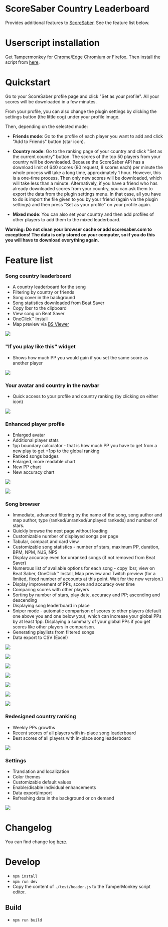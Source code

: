 # ScoreSaber Country Leaderboard
Provides additional features to [ScoreSaber](https://scoresaber.com). See the feature list below.

# Userscript installation
Get Tampermonkey for [Chrome/Edge Chromium](https://chrome.google.com/webstore/detail/tampermonkey/dhdgffkkebhmkfjojejmpbldmpobfkfo) or [Firefox](https://addons.mozilla.org/firefox/addon/tampermonkey/). Then install the script from [here](https://github.com/motzel/ScoreSaberCountryLeaderboard/raw/master/dist/scoresaber-country-leaderboard.user.js).

# Quickstart

Go to your ScoreSaber profile page and click "Set as your profile". All your scores will be downloaded in a few minutes.

From your profile, you can also change the plugin settings by clicking the settings button (the little cog) under your profile image.

Then, depending on the selected mode:

- **Friends mode**: Go to the profile of each player you want to add and click "Add to Friends" button (star icon).

- **Country mode**: Go to the ranking page of your country and click "Set as the current country" button. The scores of the top 50 players from your country will be downloaded. Because the ScoreSaber API has a download limit of 640 scores (80 request, 8 scores each) per minute the whole process will take a long time, approximately 1 hour. However, this is a one-time process. Then only new scores will be downloaded, which will take less than a minute. Alternatively, if you have a friend who has already downloaded scores from your country, you can ask them to export the data from the plugin settings menu. In that case, all you have to do is import the file given to you by your friend (again via the plugin settings) and then press "Set as your profile" on your profile again.

- **Mixed mode**: You can also set your country and then add profiles of other players to add them to the mixed leaderboard.

**Warning: Do not clean your browser cache or add scoresaber.com to exceptions! The data is only stored on your computer, so if you do this you will have to download everything again.**

# Feature list

### Song country leaderboard
- A country leaderboard for the song
- Filtering by country or friends
- Song cover in the background
- Song statistics downloaded from Beat Saver 
- Copy !bsr to the clipboard
- View song on Beat Saver
- OneClick&trade; Install
- Map preview via [BS Viewer](https://skystudioapps.com/bs-viewer/)

![](https://github.com/motzel/ScoreSaberCountryLeaderboard/raw/master/doc/01_song_leaderboard.png)

### "If you play like this" widget
- Shows how much PP you would gain if you set the same score as another player

![](https://github.com/motzel/ScoreSaberCountryLeaderboard/raw/master/doc/02_if_you_play.png)

### Your avatar and country in the navbar
- Quick access to your profile and country ranking (by clicking on either icon)

![](https://github.com/motzel/ScoreSaberCountryLeaderboard/raw/master/doc/03_avatar_in_navbar.png)


### Enhanced player profile
- Enlarged avatar
- Additional player stats
- 1pp boundary calculator - that is how much PP you have to get from a new play to get +1pp to the global ranking
- Ranked songs badges
- Enlarged, more readable chart
- New PP chart
- New accuracy chart
 
![](https://github.com/motzel/ScoreSaberCountryLeaderboard/raw/master/doc/04_enhanced_profile.png)

![](https://github.com/motzel/ScoreSaberCountryLeaderboard/raw/master/doc/05_accuracy_chart.png) 

### Song browser
- Immediate, advanced filtering by the name of the song, song author and map author, type (ranked/unranked/unplayed rankeds) and number of stars.
- Quickly browse the next page without loading
- Customizable number of displayed songs per page
- Tabular, compact and card view
- Customizable song statistics - number of stars, maximum PP, duration, BPM, NPM, NJS, NPS
- Display accuracy even for unranked songs (if not removed from Beat Saver)
- Numerous list of available options for each song - copy !bsr, view on Beat Saber, OneClick&trade; Install, Map preview and Twitch preview (for a limited, fixed number of accounts at this point. Wait for the new version.)
- Display improvement of PPs, score and accuracy over time
- Comparing scores with other players
- Sorting by number of stars, play date, accuracy and PP; ascending and descending
- Displaying song leaderboard in place
- Sniper mode - automatic comparison of scores to other players (default one above you and one below you), which can increase your global PPs by at least 1pp. Displaying a summary of your global PPs if you get scores like other players in comparison.
- Generating playlists from filtered songs
- Data export to CSV (Excel)


![](https://github.com/motzel/ScoreSaberCountryLeaderboard/raw/master/doc/06_adv_filtering_1.png)

![](https://github.com/motzel/ScoreSaberCountryLeaderboard/raw/master/doc/06_adv_filtering_2.png)

![](https://github.com/motzel/ScoreSaberCountryLeaderboard/raw/master/doc/06_adv_filtering_3.png)

![](https://github.com/motzel/ScoreSaberCountryLeaderboard/raw/master/doc/07_sorting.png)

![](https://github.com/motzel/ScoreSaberCountryLeaderboard/raw/master/doc/08_metrics.png)

![](https://github.com/motzel/ScoreSaberCountryLeaderboard/raw/master/doc/09_types.png)

![](https://github.com/motzel/ScoreSaberCountryLeaderboard/raw/master/doc/10_in_place_leaderboard.png)

### Redesigned country ranking
- Weekly PPs growths
- Recent scores of all players with in-place song leaderboard
- Best scores of all players with in-place song leaderboard

![](https://github.com/motzel/ScoreSaberCountryLeaderboard/raw/master/doc/11_country_ranking.png)

### Settings
- Translation and localization
- Color themes
- Customizable default values
- Enable/disable individual enhancements
- Data export/import
- Refreshing data in the background or on demand

![](https://github.com/motzel/ScoreSaberCountryLeaderboard/raw/master/doc/12_settings.png)

# Changelog
You can find change log [here](CHANGELOG.md).

# Develop
- `npm install`
- `npm run dev`
- Copy the content of `./test/header.js` to the TamperMonkey script editor.

## Build
- `npm run build` 
